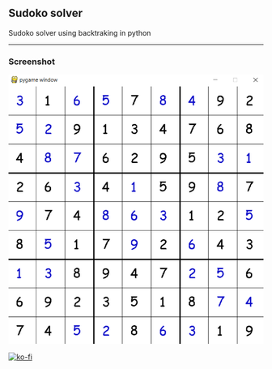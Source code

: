 ## Sudoko solver 

Sudoko solver using backtraking in python
 
 ---
 ### Screenshot

 ![](images/Screenshot.png)

 [![ko-fi](https://ko-fi.com/img/githubbutton_sm.svg)](https://ko-fi.com/R6R8KQTZ5)
